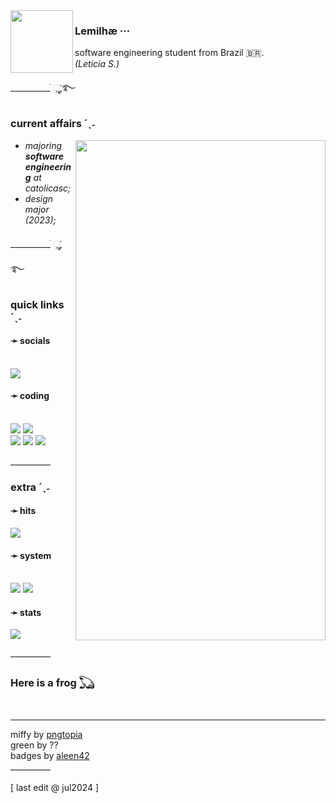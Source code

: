 <img align="left" width="100" src="https://64.media.tumblr.com/90a51284051bf0adc244e7dc6f62a355/99828cd5ccda8289-e5/s640x960/dfda04009a0f73bf20559fd6e443fd670c9d6ccb.pnj">

### **Lemilhæ ···**
software engineering student from Brazil 🇧🇷. <br>
*(Leticia S.)* <br>

<span aria-hidden="true" class="icon">__________ ׂׂૢ་༘࿐</span>

### **current affairs** <span aria-hidden="true" class="icon">´ˎ˗</span>

<img align="right" width="400" height="800" src="https://i.pinimg.com/originals/05/85/c4/0585c4293586457719e5b769bb0e84f1.jpg">

  - *majoring **software engineering** at catolicasc;*
  - *design major (2023);*

<span aria-hidden="true" class="icon">__________ ׂׂૢ་༘࿐</span>

### **quick links** <span aria-hidden="true" class="icon">´ˎ˗</span>

#### ➛ **socials** <br><br>
<a href="https://www.linkedin.com/in/leticiacs-design/"><img src="https://img.shields.io/badge/LinkedIn-0077B5?style=for-the-badge&logo=linkedin&logoColor=white"></a>



#### ➛ **coding** <br><br>
<a href="HTML"><img src="https://img.shields.io/badge/HTML5-E34F26?style=for-the-badge&logo=html5&logoColor=white"></a>
<a href="CSS"><img src="https://img.shields.io/badge/CSS3-1572B6?style=for-the-badge&logo=css3&logoColor=white"></a>
<br>
<a href="JavaScript"><img src="https://badges.aleen42.com/src/javascript.svg"></a>
<a href="Python"><img src="https://img.shields.io/badge/Python-FFD43B?style=for-the-badge&logo=python&logoColor=blue"></a>
<a href="C"><img src="https://img.shields.io/badge/C-00599C?style=for-the-badge&logo=c&logoColor=white"></a>

<!--
![website_link]
-->

<span aria-hidden="true" class="icon">__________</span> 

### **extra** <span aria-hidden="true" class="icon">´ˎ˗</span>

#### ➛ **hits**
<a href="Hits"><img src="https://hits.seeyoufarm.com/api/count/incr/badge.svg?url=https%3A%2F%2Fgithub.com%2F{username}1212%2Fhit-counter"></a>

#### ➛ **system** <br><br>
<a href="PC_OS"><img src="https://img.shields.io/badge/Windows-0078D6?style=for-the-badge&logo=windows&logoColor=white"></a>
<a href="Mobile_OS"><img src="https://img.shields.io/badge/Android-3DDC84?style=for-the-badge&logo=android&logoColor=white"></a>

#### ➛ **stats**
<a href="Languages"><img src="https://github-readme-stats.vercel.app/api/top-langs/?username=leticia-cs"></a>

<span aria-hidden="true" class="icon">__________</span> 

### Here is a frog 𓆏
<br>
<hr>
miffy by <a href="https://pngtopia.tumblr.com/">pngtopia</a> <br>
green by ?? <br>
badges by <a href="https://github.com/aleen42/badges?tab=readme-ov-file">aleen42</a> <br>
<span aria-hidden="true" class="icon">__________</span> <br>
<br>
 [ last edit @ jul2024 ]

<!---
leticia-cs/leticia-cs is a ✨ special ✨ repository because its `README.md` (this file) appears on your GitHub profile.
You can click the Preview link to take a look at your changes.
--->
